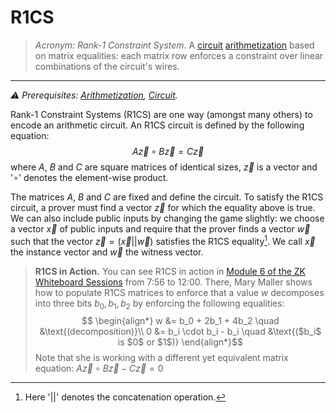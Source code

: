 # R1CS
> *Acronym: Rank-1 Constraint System.* A [circuit](./circuit.md) [arithmetization](./arithmetization.md) based on matrix equalities: each matrix row enforces a constraint over linear combinations of the circuit's wires.
---

*⚠️ Prerequisites: [Arithmetization](./arithmetization.md), [Circuit](./circuit.md).*

Rank-1 Constraint Systems (R1CS) are one way (amongst many others) to encode an arithmetic circuit. An R1CS circuit is defined by the following equation:
$$A\vec{z} \circ B\vec{z} = C\vec{z}$$
where $A$, $B$ and $C$ are square matrices of identical sizes, $\vec{z}$ is a vector and '$\circ$' denotes the element-wise product.

The matrices $A$, $B$ and $C$ are fixed and define the circuit. To satisfy the R1CS circuit, a prover must find a vector $\vec{z}$ for which the equality above is true. We can also include public inputs by changing the game slightly: we choose a vector $\vec{x}$ of public inputs and require that the prover finds a vector $\vec{w}$ such that the vector $\vec{z} = (\vec{x}||\vec{w})$ satisfies the R1CS equality[^1]. We call $\vec{x}$ the instance vector and $\vec{w}$ the witness vector.

> **R1CS in Action.**
> You can see R1CS in action in [Module 6 of the ZK Whiteboard Sessions](https://youtu.be/1oLzrbTBlbc?t=476) from 7:56 to 12:00. There, Mary Maller shows how to populate R1CS matrices to enforce that a value $w$ decomposes into three bits $b_0, b_1, b_2$ by enforcing the following equalities:
> $$ \begin{align*} w &= b_0 + 2b_1 + 4b_2 \quad &\text{(decomposition)}\\ 0 &= b_i \cdot b_i - b_i \quad &\text{($b_i$ is $0$ or $1$)} \end{align*}$$
> Note that she is working with a different yet equivalent matrix equation: $A\vec{z} \circ B\vec{z} - C\vec{z} = 0$

[^1]: Here '$||$' denotes the concatenation operation.